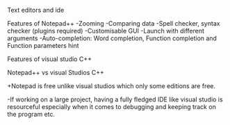 Text editors and ide

Features of Notepad++
-Zooming
-Comparing data
-Spell checker, syntax checker (plugins required)
-Customisable GUI
-Launch with different arguments
-Auto-completion: Word completion, Function completion and  Function parameters hint

Features of visual studio C++








Notepad++ vs visual Studios C++

+Notepad is free unlike visual studios which only some editions are free.

-If working on a large project, having a fully fledged IDE like visual
studio is resourceful especially when it comes to debugging and keeping
track on the program etc.


